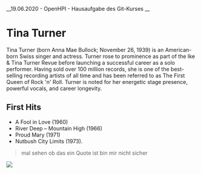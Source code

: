 __19.06.2020 - OpenHPI - Hausaufgabe des Git-Kurses __


# Tina Turner

Tina Turner (born Anna Mae Bullock; November 26, 1939) is an American-born Swiss singer and actress. Turner rose to prominence as part of the Ike & Tina Turner Revue before launching a successful career as a solo performer. Having sold over 100 million records, she is one of the best-selling recording artists of all time and has been referred to as The First Queen of Rock 'n' Roll. Turner is noted for her energetic stage presence, powerful vocals, and career longevity. 

## First Hits
* A Fool in Love (1960)
* River Deep – Mountain High (1966)
* Proud Mary (1971)
* Nutbush City Limits (1973).
 
> mal sehen ob das ein Quote ist
> bin mir nicht sicher 

<img src="https://upload.wikimedia.org/wikipedia/commons/thumb/9/96/Tina_Turner_50th_Anniversary_Tour.jpg/500px-Tina_Turner_50th_Anniversary_Tour.jpg">